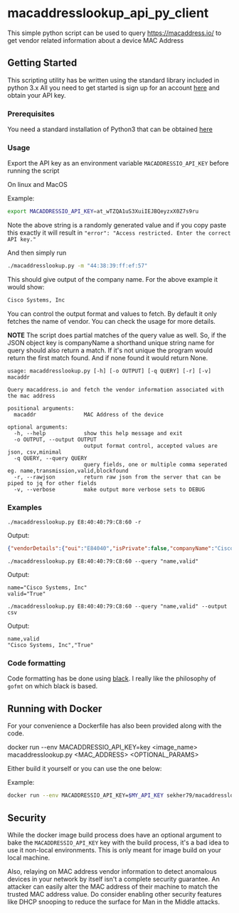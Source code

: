 # macaddresslookup_api_py_client
This simple python script can be used to query https://macaddress.io/ to get vendor related information about a device MAC Address
## Getting Started

This scripting utility has be written using the standard library included in python 3.x All you need to get started is sign up for an account [here](https://macaddress.io/signup) and obtain your API key.

### Prerequisites

You need a standard installation of Python3 that can be obtained [here](https://www.python.org/downloads/)

### Usage

Export the API key as an environment variable `MACADDRESSIO_API_KEY` before running the script

On linux and MacOS

Example:

```bash
export MACADDRESSIO_API_KEY=at_wTZQA1uS3XuiIEJBQeyzxX0Z7s9ru
```

Note the above string is a randomly generated value and if you copy paste this exactly it will result in `"error": "Access restricted. Enter the correct API key."`

And then simply run

```bash
./macaddresslookup.py -m "44:38:39:ff:ef:57"
```

This should give output of the company name. For the above example it would show:

```bash
Cisco Systems, Inc
```

You can control the output format and values to fetch. By default it only fetches the name of vendor. You can check the usage for more details.

**NOTE** The script does partial matches of the query value as well. So, if the JSON object key is companyName a shorthand unique string name for query should also return a match. If it's not unique the program would return the first match found. And if none found it would return None.

```text
usage: macaddresslookup.py [-h] [-o OUTPUT] [-q QUERY] [-r] [-v] macaddr

Query macaddress.io and fetch the vendor information associated with the mac address

positional arguments:
  macaddr               MAC Address of the device

optional arguments:
  -h, --help            show this help message and exit
  -o OUTPUT, --output OUTPUT
                        output format control, accepted values are json, csv,minimal
  -q QUERY, --query QUERY
                        query fields, one or multiple comma seperated eg. name,transmission,valid,blockfound
  -r, --rawjson         return raw json from the server that can be piped to jq for other fields
  -v, --verbose         make output more verbose sets to DEBUG
```

### Examples

`./macaddresslookup.py E8:40:40:79:C8:60 -r`

Output:

```json
{"vendorDetails":{"oui":"E84040","isPrivate":false,"companyName":"Cisco Systems, Inc","companyAddress":"80 West Tasman Drive San Jose CA 94568 US","countryCode":"US"},"blockDetails":{"blockFound":true,"borderLeft":"E84040000000","borderRight":"E84040FFFFFF","blockSize":16777216,"assignmentBlockSize":"MA-L","dateCreated":"2011-03-17","dateUpdated":"2015-09-27"},"macAddressDetails":{"searchTerm":"E8:40:40:79:C8:60","isValid":true,"virtualMachine":"Not detected","applications":[],"transmissionType":"unicast","administrationType":"UAA","wiresharkNotes":"No details","comment":""}}
```

`./macaddresslookup.py E8:40:40:79:C8:60 --query "name,valid"`

Output:

```text
name="Cisco Systems, Inc"
valid="True"
```

`./macaddresslookup.py E8:40:40:79:C8:60 --query "name,valid" --output csv`

Output:

```text
name,valid
"Cisco Systems, Inc","True"
```

### Code formatting

Code formatting has be done using [black](https://github.com/psf/black). I really like the philosophy of `gofmt` on which black is based.

## Running with Docker

For your convenience a Dockerfile has also been provided along with the code.

 docker run --env MACADDRESSIO_API_KEY=key <image_name> macaddresslookup.py <MAC_ADDRESS> <OPTIONAL_PARAMS>

Either build it yourself or you can use the one below:

 Example:

```bash
docker run --env MACADDRESSIO_API_KEY=$MY_API_KEY sekher79/macaddresslookupclient:latest macaddresslookup.py E8-40-40-79-C8-60
```

## Security

While the docker image build process does have an optional argument to bake the `MACADDRESSIO_API_KEY` key with the build process, it's a bad idea to use it non-local environments. This is only meant for image build on your local machine.

Also, relaying on MAC address vendor information to detect anomalous devices in your network by itself isn't a complete security guarantee. An attacker can easily alter the MAC address of their machine to match the  trusted MAC address value. Do consider enabling other security features like DHCP snooping to reduce the  surface for Man in the Middle attacks.
